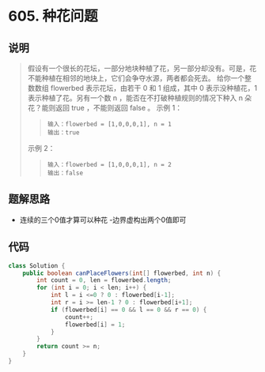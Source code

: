 # 605. 种花问题

## 说明

> 假设有一个很长的花坛，一部分地块种植了花，另一部分却没有。可是，花不能种植在相邻的地块上，它们会争夺水源，两者都会死去。
> 给你一个整数数组 flowerbed 表示花坛，由若干 0 和 1 组成，其中 0 表示没种植花，1 表示种植了花。另有一个数 n ，能否在不打破种植规则的情况下种入 n 朵花？能则返回 true ，不能则返回 false 。
> 示例 1：
> > ```
> > 输入：flowerbed = [1,0,0,0,1], n = 1
> > 输出：true
> > ```
> 示例 2：
> > ```
> > 输入：flowerbed = [1,0,0,0,1], n = 2
> > 输出：false
>> ```

## 题解思路

- 连续的三个0值才算可以种花
-边界虚构出两个0值即可

## 代码

```java
class Solution {
    public boolean canPlaceFlowers(int[] flowerbed, int n) {
        int count = 0, len = flowerbed.length;
        for (int i = 0; i < len; i++) {
            int l = i <=0 ? 0 : flowerbed[i-1];
            int r = i >= len-1 ? 0 : flowerbed[i+1];
            if (flowerbed[i] == 0 && l == 0 && r == 0) {
                count++;
                flowerbed[i] = 1;
            }
        }
        return count >= n;
    }
}
```


